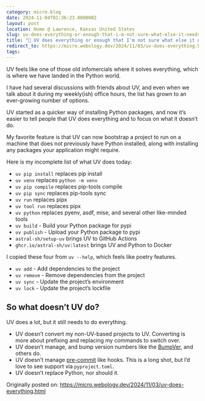 ```yaml
---
category: micro.blog
date: 2024-11-04T01:36:23.000000Z
layout: post
location: Home @ Lawrence, Kansas United States
slug: uv-does-everything-or-enough-that-i-m-not-sure-what-else-it-needs-to-do
title: "🤷 UV does everything or enough that I'm not sure what else it needs to do"
redirect_to: https://micro.webology.dev/2024/11/03/uv-does-everything.html
tags:
---
```


UV feels like one of those old infomercials where it solves everything, which is where we have landed in the Python world.

I have had several discussions with friends about UV, and even when we talk about it during my weekly(ish) office hours, the list has grown to an ever-growing number of options.

UV started as a quicker way of installing Python packages, and now it’s easier to tell people that UV does everything and to focus on what it doesn’t do.

My favorite feature is that UV can now bootstrap a project to run on a machine that does not previously have Python installed, along with installing any packages your application might require.

Here is my incomplete list of what UV does today:

- `uv pip install` replaces pip install
- `uv venv` replaces `python -m venv`
- `uv pip compile` replaces pip-tools compile
- `uv pip sync` replaces pip-tools sync
- `uv run` replaces pipx
- `uv tool run` replaces pipx
- `uv python` replaces pyenv, asdf, mise, and several other like-minded tools
- `uv build` - Build your Python package for pypi
- `uv publish` - Upload your Python package to pypi
- `astral-sh/setup-uv` brings UV to GitHub Actions
- `ghcr.io/astral-sh/uv:latest` brings UV and Python to Docker

I copied these four from `uv --help`, which feels like poetry features.

- `uv add` - Add dependencies to the project
- `uv remove` - Remove dependencies from the project
- `uv sync` - Update the project’s environment
- `uv lock` - Update the project’s lockfile

So what doesn’t UV do?
----------------------

UV does a lot, but it still needs to do everything.

- UV doesn’t convert my non-UV-based projects to UV. Converting is more about prefixing and replacing my commands to switch over.
- UV doesn’t manage, and bump version numbers like the [BumpVer](https://github.com/mbarkhau/bumpver), and others do.
- UV doesn’t manage [pre-commit](https://micro.webology.dev/) like hooks. This is a long shot, but I’d love to see support via `pyproject.toml`.
- UV doesn’t replace Python, nor should it.

Originally posted on: https://micro.webology.dev/2024/11/03/uv-does-everything.html
